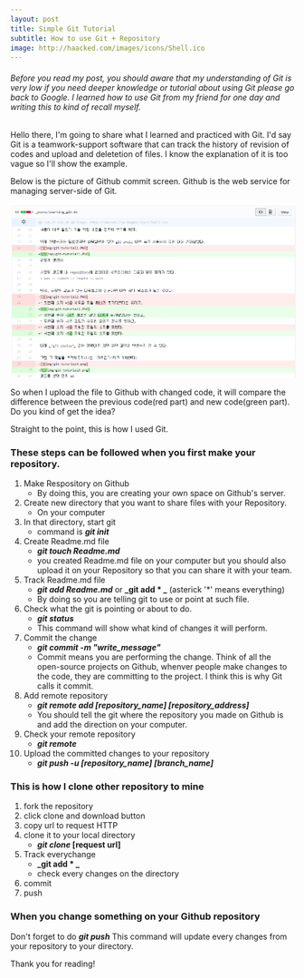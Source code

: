 ```yaml
---
layout: post
title: Simple Git Tutorial
subtitle: How to use Git + Repository
image: http://haacked.com/images/icons/Shell.ico
---
```


###### Before you read my post, you should aware that my understanding of Git is very low if you need deeper knowledge or tutorial about using Git please go back to Google. I learned how to use Git from my friend for one day and writing this to kind of recall myself.

Hello there, I'm going to share what I learned and practiced with Git.
I'd say Git is a teamwork-support software that can track the history of revision of codes and upload and deletetion of files.
I know the explanation of it is too vague so I'll show the example.

Below is the picture of Github commit screen. Github is the web service for managing server-side of Git.

![git_example](/img/git-example.PNG)

So when I upload the file to Github with changed code, it will compare the difference between the previous code(red part) and new code(green part). Do you kind of get the idea?

Straight to the point, this is how I used Git.
### These steps can be followed when you first make your repository.

1. Make Respository on Github
   * By doing this, you are creating your own space on Github's server.
2. Create new directory that you want to share files with your Repository.
   * On your computer
3. In that directory, start git
   * command is **_git init_**
4. Create Readme.md file
   * **_git touch Readme.md_**
   * you created Readme.md file on your computer but you should also upload it on your Repository so that you can share it with your team.
5. Track Readme.md file
   * **_git add Readme.md_** or **_git add * _** (asterick '*' means everything)
   * By doing so you are telling git to use or point at such file.
6. Check what the git is pointing or about to do.
   * **_git status_**
   * This command will show what kind of changes it will perform.
7. Commit the change
   * **_git commit -m "write_message"_**
   * Commit means you are performing the change. Think of all the open-source projects on Github, whenver people make changes to the code, they are committing to the project. I think this is why Git calls it commit.
8. Add remote repository
   * **_git remote add [repository_name] [repository_address]_**
   * You should tell the git where the repository you made on Github is and add the direction on your computer.
9. Check your remote repository
   * **_git remote_**
10. Upload the committed changes to your repository
    * **_git push -u [repository_name] [branch_name]_**

### This is how I clone other repository to mine

1. fork the repository
2. click clone and download button
3. copy url to request HTTP
4. clone it to your local directory
   * **_git clone_ [request url]**
5. Track everychange
   * **_git add * _**
   * check every changes on the directory
6. commit
7. push

### When you change something on your Github repository
Don't forget to do **_git push_** This command will update every changes from your repository to your directory.

Thank you for reading!
